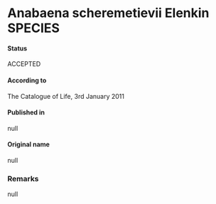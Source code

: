 # Anabaena scheremetievii Elenkin SPECIES

#### Status
ACCEPTED

#### According to
The Catalogue of Life, 3rd January 2011

#### Published in
null

#### Original name
null

### Remarks
null